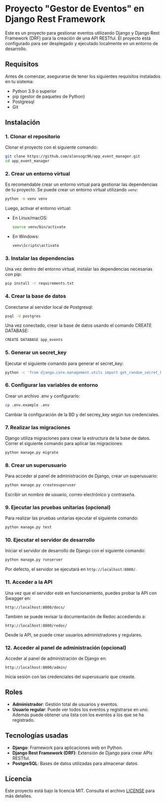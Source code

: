 # Proyecto "Gestor de Eventos" en Django Rest Framework

Este es un proyecto para gestionar eventos utilizando Django y Django Rest Framework (DRF) para la creación de una API RESTful. El proyecto está configurado para ser desplegado y ejecutado localmente en un entorno de desarrollo.

## Requisitos

Antes de comenzar, asegurarse de tener los siguientes requisitos instalados en tu sistema:

- Python 3.9 o superior
- pip (gestor de paquetes de Python)
- Postgresql
- Git

## Instalación

### 1. Clonar el repositorio

Clonar el proyecto con el siguiente comando:

```bash
git clone https://github.com/alonsogc96/app_event_manager.git
cd app_event_manager
```

### 2. Crear un entorno virtual

Es recomendable crear un entorno virtual para gestionar las dependencias de tu proyecto. Se puede crear un entorno virtual utilizando `venv`:

```bash
python -m venv venv
```

Luego, activar el entorno virtual:

- En Linux/macOS:

  ```bash
  source venv/bin/activate
  ```

- En Windows:

  ```bash
  venv\Scripts\activate
  ```

### 3. Instalar las dependencias

Una vez dentro del entorno virtual, instalar las dependencias necesarias con pip:

```bash
pip install -r requirements.txt
```

### 4. Crear la base de datos

Conectarse al servidor local de Postgresql:

```bash
psql -U postgres
```

Una vez conectado, crear la base de datos usando el comando CREATE DATABASE:

```bash
CREATE DATABASE app_events
```

### 5. Generar un secret_key

Ejecutar el siguiente comando para generar el secret_key:

```bash
python -c 'from django.core.management.utils import get_random_secret_key; print(get_random_secret_key())'
```

### 6. Configurar las variables de entorno

Crear un archivo .env y configurarlo:

```bash
cp .env.example .env
```

Cambiar la configuración de la BD y del secrey_key según tus credenciales.

### 7. Realizar las migraciones

Django utiliza migraciones para crear la estructura de la base de datos. Correr el siguiente comando para aplicar las migraciones:

```bash
python manage.py migrate
```

### 8. Crear un superusuario

Para acceder al panel de administración de Django, crear un superusuario:

```bash
python manage.py createsuperuser
```

Escribir un nombre de usuario, correo electrónico y contraseña.

### 9. Ejecutar las pruebas unitarias (opcional)

Para realizar las pruebas unitarias ejecutar el siguiente comando:

```bash
python manage.py test
```

### 10. Ejecutar el servidor de desarrollo

Iniciar el servidor de desarrollo de Django con el siguiente comando:

```bash
python manage.py runserver
```

Por defecto, el servidor se ejecutará en `http://localhost:8000/`.

### 11. Acceder a la API

Una vez que el servidor esté en funcionamiento, puedes probar la API con Swagger en:

```
http://localhost:8000/docs/
```

También se puede revisar la documentación de Redoc accediendo a:

```
http://localhost:8000/redoc/
```

Desde la API, se puede crear usuarios administradores y regulares.

### 12. Acceder al panel de administración (opcional)

Acceder al panel de administración de Django en:

```
http://localhost:8000/admin/
```

Inicia sesión con las credenciales del superusuario que creaste.

## Roles

- **Administrador**: Gestión total de usuarios y eventos.
- **Usuario regular**: Puede ver todos los eventos y registrarse en uno. Además puede obtener una lista con los eventos a los que se ha registrado.

## Tecnologías usadas

- **Django**: Framework para aplicaciones web en Python.
- **Django Rest Framework (DRF)**: Extensión de Django para crear APIs RESTful.
- **PostgreSQL**: Bases de datos utilizadas para almacenar datos.

## Licencia

Este proyecto está bajo la licencia MIT. Consulta el archivo [LICENSE](LICENSE) para más detalles.